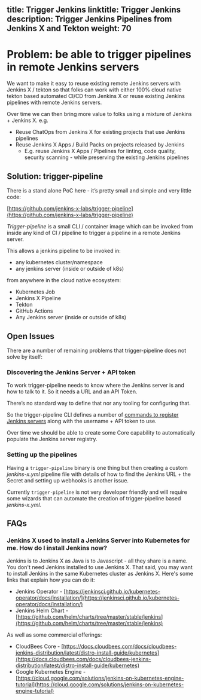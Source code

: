 title: Trigger Jenkins
linktitle: Trigger Jenkins
description: Trigger Jenkins Pipelines from Jenkins X and Tekton
weight: 70
---

# Problem: be able to trigger pipelines in remote Jenkins servers

We want to make it easy to reuse existing remote Jenkins servers with Jenkins X / tekton so that folks can work with either 100% cloud native tekton based automated CI/CD from Jenkins X or reuse existing Jenkins pipelines with remote Jenkins servers.

Over time we can then bring more value to folks using a mixture of Jenkins + Jenkins X. e.g.

*   Reuse ChatOps from Jenkins X for existing projects that use Jenkins pipelines
*   Reuse Jenkins X Apps / Build Packs on projects released by Jenkins
    *   E.g. reuse Jenkins X Apps / Pipelines for linting, code quality, security scanning - while preserving the existing Jenkins pipelines


## Solution: trigger-pipeline

There is a stand alone PoC here - it’s pretty small and simple and very little code:

[https://github.com/jenkins-x-labs/trigger-pipeline](https://github.com/jenkins-x-labs/trigger-pipeline)

_Trigger-pipeline_ is a small CLI / container image which can be invoked from inside any kind of CI / pipeline to trigger a pipeline in a remote Jenkins server.

This allows a jenkins pipeline to be invoked in:



*   any kubernetes cluster/namespace
*   any jenkins server (inside or outside of k8s)

from anywhere in the cloud native ecosystem:

*   Kubernetes Job
*   Jenkins X Pipeline
*   Tekton
*   GitHub Actions
*   Any Jenkins server (inside or outside of k8s)


## Open Issues

There are a number of remaining problems that trigger-pipeline does not solve by itself:


### Discovering the Jenkins Server + API token

To work trigger-pipeline needs to know where the Jenkins server is and how to talk to it. So it needs a URL and an API Token.

There’s no standard way to define that nor any tooling for configuring that. 

So the trigger-pipeline CLI defines a number of [commands to register Jenkins servers](https://github.com/jenkins-x-labs/trigger-pipeline#adding-jenkins-servers) along with the username + API token to use.

Over time we should be able to create some Core capability to automatically populate the Jenkins server registry.


### Setting up the pipelines

Having a `trigger-pipeline` binary is one thing but then creating a custom _jenkins-x.yml_ pipeline file with details of how to find the Jenkins URL + the Secret and setting up webhooks is another issue. 

Currently `trigger-pipeline` is not very developer friendly and will require some wizards that can automate the creation of trigger-pipeline based _jenkins-x.yml._


## FAQs


### Jenkins X used to install a Jenkins Server into Kubernetes for me. How do I install Jenkins now?

Jenkins is to Jenkins X as Java is to Javascript - all they share is a name. You don't need Jenkins installed to use Jenkins X. That said, you may want to install Jenkins in the same Kubernetes cluster as Jenkins X. Here's some links that explain how you can do it:


*   Jenkins Operator - [https://jenkinsci.github.io/kubernetes-operator/docs/installation/](https://jenkinsci.github.io/kubernetes-operator/docs/installation/)
*   Jenkins Helm Chart - [https://github.com/helm/charts/tree/master/stable/jenkins](https://github.com/helm/charts/tree/master/stable/jenkins)

As well as some commercial offerings:

*   CloudBees Core - [https://docs.cloudbees.com/docs/cloudbees-jenkins-distribution/latest/distro-install-guide/kubernetes](https://docs.cloudbees.com/docs/cloudbees-jenkins-distribution/latest/distro-install-guide/kubernetes)
*   Google Kubernetes Engine - [https://cloud.google.com/solutions/jenkins-on-kubernetes-engine-tutorial](https://cloud.google.com/solutions/jenkins-on-kubernetes-engine-tutorial)
